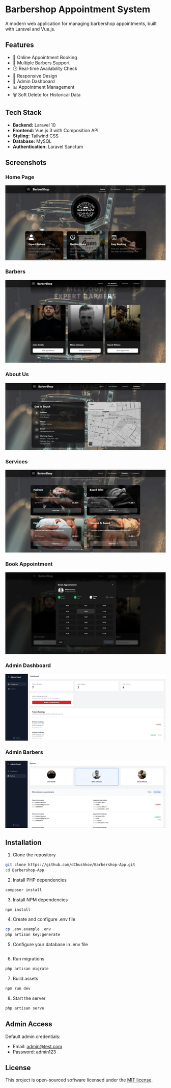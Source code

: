 # Barbershop Appointment System

A modern web application for managing barbershop appointments, built with Laravel and Vue.js.

## Features

- 📅 Online Appointment Booking
- 💈 Multiple Barbers Support
- 🕒 Real-time Availability Check
- 📱 Responsive Design
- 👤 Admin Dashboard
- 📊 Appointment Management
- 🗑️ Soft Delete for Historical Data

## Tech Stack

- **Backend:** Laravel 10
- **Frontend:** Vue.js 3 with Composition API
- **Styling:** Tailwind CSS
- **Database:** MySQL
- **Authentication:** Laravel Sanctum

## Screenshots

### Home Page
![Home Page](/public/images/screenshots/home.png)

### Barbers
![Barbers](/public/images/screenshots/barbers.png)

### About Us
![About Us](/public/images/screenshots/about.png)

### Services
![Services](/public/images/screenshots/services.png)

### Book Appointment
![Book Appointment](/public/images/screenshots/booking.png)

### Admin Dashboard
![Admin Dashboard](/public/images/screenshots/admin-dashboard.png)

### Admin Barbers
![Admin Barbers](/public/images/screenshots/admin-barbers.png)

## Installation

1. Clone the repository
```bash
git clone https://github.com/dChushkov/Barbershop-App.git
cd Barbershop-App
```

2. Install PHP dependencies
```bash
composer install
```

3. Install NPM dependencies
```bash
npm install
```

4. Create and configure .env file
```bash
cp .env.example .env
php artisan key:generate
```

5. Configure your database in .env file
```

```

6. Run migrations
```bash
php artisan migrate
```

7. Build assets
```bash
npm run dev
```

8. Start the server
```bash
php artisan serve
```

## Admin Access

Default admin credentials:
- Email: admin@test.com
- Password: admin123

## License

This project is open-sourced software licensed under the [MIT license](https://opensource.org/licenses/MIT).
